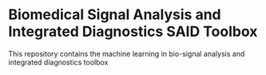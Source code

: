 # Biomedical Signal Analysis and Integrated Diagnostics SAID Toolbox
This repository contains the machine learning in bio-signal analysis and integrated diagnostics toolbox
